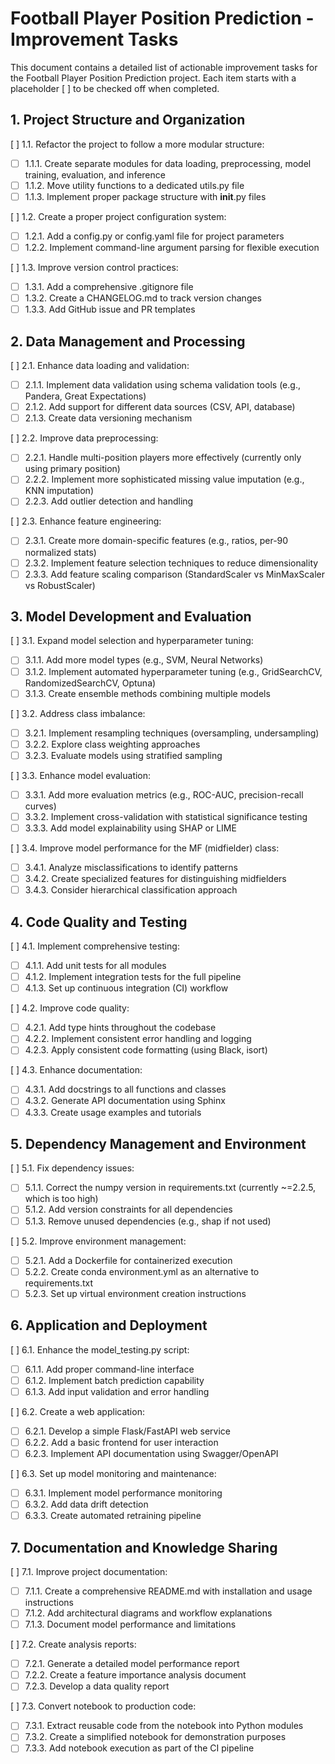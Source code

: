# Football Player Position Prediction - Improvement Tasks

This document contains a detailed list of actionable improvement tasks for the Football Player Position Prediction project. Each item starts with a placeholder [ ] to be checked off when completed.

## 1. Project Structure and Organization

[ ] 1.1. Refactor the project to follow a more modular structure:
   - [ ] 1.1.1. Create separate modules for data loading, preprocessing, model training, evaluation, and inference
   - [ ] 1.1.2. Move utility functions to a dedicated utils.py file
   - [ ] 1.1.3. Implement proper package structure with __init__.py files

[ ] 1.2. Create a proper project configuration system:
   - [ ] 1.2.1. Add a config.py or config.yaml file for project parameters
   - [ ] 1.2.2. Implement command-line argument parsing for flexible execution

[ ] 1.3. Improve version control practices:
   - [ ] 1.3.1. Add a comprehensive .gitignore file
   - [ ] 1.3.2. Create a CHANGELOG.md to track version changes
   - [ ] 1.3.3. Add GitHub issue and PR templates

## 2. Data Management and Processing

[ ] 2.1. Enhance data loading and validation:
   - [ ] 2.1.1. Implement data validation using schema validation tools (e.g., Pandera, Great Expectations)
   - [ ] 2.1.2. Add support for different data sources (CSV, API, database)
   - [ ] 2.1.3. Create data versioning mechanism

[ ] 2.2. Improve data preprocessing:
   - [ ] 2.2.1. Handle multi-position players more effectively (currently only using primary position)
   - [ ] 2.2.2. Implement more sophisticated missing value imputation (e.g., KNN imputation)
   - [ ] 2.2.3. Add outlier detection and handling

[ ] 2.3. Enhance feature engineering:
   - [ ] 2.3.1. Create more domain-specific features (e.g., ratios, per-90 normalized stats)
   - [ ] 2.3.2. Implement feature selection techniques to reduce dimensionality
   - [ ] 2.3.3. Add feature scaling comparison (StandardScaler vs MinMaxScaler vs RobustScaler)

## 3. Model Development and Evaluation

[ ] 3.1. Expand model selection and hyperparameter tuning:
   - [ ] 3.1.1. Add more model types (e.g., SVM, Neural Networks)
   - [ ] 3.1.2. Implement automated hyperparameter tuning (e.g., GridSearchCV, RandomizedSearchCV, Optuna)
   - [ ] 3.1.3. Create ensemble methods combining multiple models

[ ] 3.2. Address class imbalance:
   - [ ] 3.2.1. Implement resampling techniques (oversampling, undersampling)
   - [ ] 3.2.2. Explore class weighting approaches
   - [ ] 3.2.3. Evaluate models using stratified sampling

[ ] 3.3. Enhance model evaluation:
   - [ ] 3.3.1. Add more evaluation metrics (e.g., ROC-AUC, precision-recall curves)
   - [ ] 3.3.2. Implement cross-validation with statistical significance testing
   - [ ] 3.3.3. Add model explainability using SHAP or LIME

[ ] 3.4. Improve model performance for the MF (midfielder) class:
   - [ ] 3.4.1. Analyze misclassifications to identify patterns
   - [ ] 3.4.2. Create specialized features for distinguishing midfielders
   - [ ] 3.4.3. Consider hierarchical classification approach

## 4. Code Quality and Testing

[ ] 4.1. Implement comprehensive testing:
   - [ ] 4.1.1. Add unit tests for all modules
   - [ ] 4.1.2. Implement integration tests for the full pipeline
   - [ ] 4.1.3. Set up continuous integration (CI) workflow

[ ] 4.2. Improve code quality:
   - [ ] 4.2.1. Add type hints throughout the codebase
   - [ ] 4.2.2. Implement consistent error handling and logging
   - [ ] 4.2.3. Apply consistent code formatting (using Black, isort)

[ ] 4.3. Enhance documentation:
   - [ ] 4.3.1. Add docstrings to all functions and classes
   - [ ] 4.3.2. Generate API documentation using Sphinx
   - [ ] 4.3.3. Create usage examples and tutorials

## 5. Dependency Management and Environment

[ ] 5.1. Fix dependency issues:
   - [ ] 5.1.1. Correct the numpy version in requirements.txt (currently ~=2.2.5, which is too high)
   - [ ] 5.1.2. Add version constraints for all dependencies
   - [ ] 5.1.3. Remove unused dependencies (e.g., shap if not used)

[ ] 5.2. Improve environment management:
   - [ ] 5.2.1. Add a Dockerfile for containerized execution
   - [ ] 5.2.2. Create conda environment.yml as an alternative to requirements.txt
   - [ ] 5.2.3. Set up virtual environment creation instructions

## 6. Application and Deployment

[ ] 6.1. Enhance the model_testing.py script:
   - [ ] 6.1.1. Add proper command-line interface
   - [ ] 6.1.2. Implement batch prediction capability
   - [ ] 6.1.3. Add input validation and error handling

[ ] 6.2. Create a web application:
   - [ ] 6.2.1. Develop a simple Flask/FastAPI web service
   - [ ] 6.2.2. Add a basic frontend for user interaction
   - [ ] 6.2.3. Implement API documentation using Swagger/OpenAPI

[ ] 6.3. Set up model monitoring and maintenance:
   - [ ] 6.3.1. Implement model performance monitoring
   - [ ] 6.3.2. Add data drift detection
   - [ ] 6.3.3. Create automated retraining pipeline

## 7. Documentation and Knowledge Sharing

[ ] 7.1. Improve project documentation:
   - [ ] 7.1.1. Create a comprehensive README.md with installation and usage instructions
   - [ ] 7.1.2. Add architectural diagrams and workflow explanations
   - [ ] 7.1.3. Document model performance and limitations

[ ] 7.2. Create analysis reports:
   - [ ] 7.2.1. Generate a detailed model performance report
   - [ ] 7.2.2. Create a feature importance analysis document
   - [ ] 7.2.3. Develop a data quality report

[ ] 7.3. Convert notebook to production code:
   - [ ] 7.3.1. Extract reusable code from the notebook into Python modules
   - [ ] 7.3.2. Create a simplified notebook for demonstration purposes
   - [ ] 7.3.3. Add notebook execution as part of the CI pipeline
